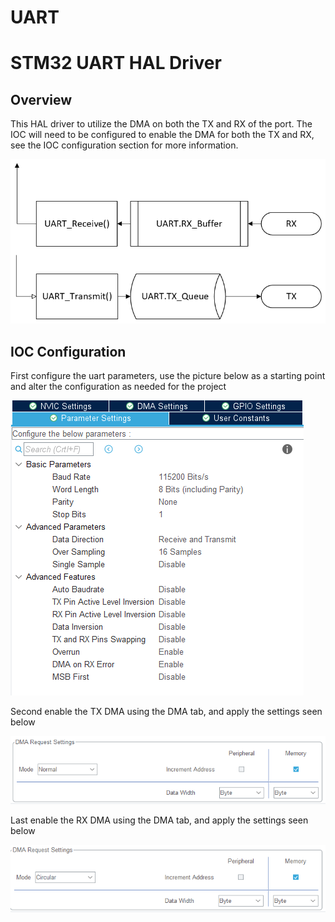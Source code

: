 # UART

# STM32 UART HAL Driver

## Overview
This HAL driver to utilize the DMA on both the TX and RX of the port. The IOC will need to be configured to enable the DMA for both the TX and RX, see the IOC configuration
section for more information.

![](Drawing27.png)

## IOC Configuration
First configure the uart parameters, use the picture below as a starting point and alter the configuration as needed for the project

![](UARTParameters.png)



Second enable the TX DMA using the DMA tab, and apply the settings seen below

![](UART_TX_DMA_Setting.png)

Last enable the RX DMA using the DMA tab, and apply the settings seen below

![](UART_RX_DMA_Setting.png)

